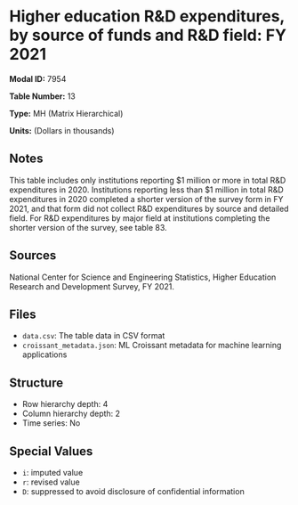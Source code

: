 # Higher education R&D expenditures, by source of funds and R&D field: FY 2021

**Modal ID:** 7954

**Table Number:** 13

**Type:** MH (Matrix Hierarchical)

**Units:** (Dollars in thousands)

## Notes

This table includes only institutions reporting $1 million or more in total R&D expenditures in 2020. Institutions reporting less than $1 million in total R&D expenditures in 2020 completed a shorter version of the survey form in FY 2021, and that form did not collect R&D expenditures by source and detailed field. For R&D expenditures by major field at institutions completing the shorter version of the survey, see table 83.

## Sources

National Center for Science and Engineering Statistics, Higher Education Research and Development Survey, FY 2021.

## Files

- `data.csv`: The table data in CSV format
- `croissant_metadata.json`: ML Croissant metadata for machine learning applications

## Structure

- Row hierarchy depth: 4
- Column hierarchy depth: 2
- Time series: No

## Special Values

- `i`: imputed value
- `r`: revised value
- `D`: suppressed to avoid disclosure of confidential information
